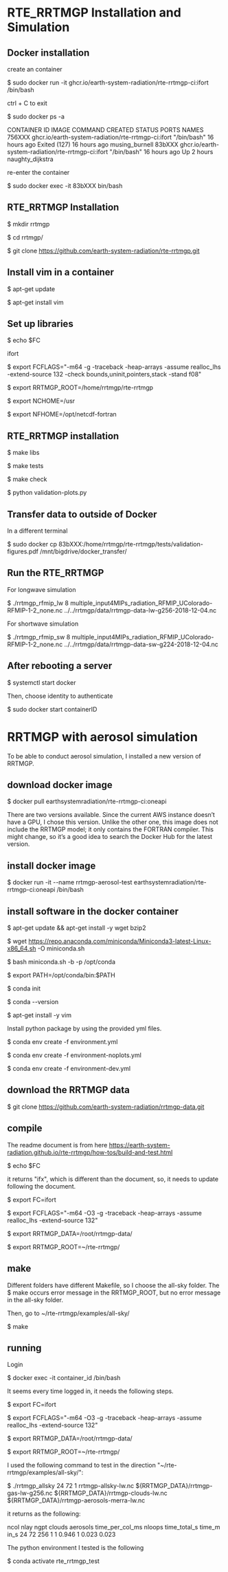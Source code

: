 # RTE_RRTMGP Installation and Simulation

## Docker installation

create an container

$ sudo docker run -it ghcr.io/earth-system-radiation/rte-rrtmgp-ci:ifort /bin/bash

ctrl + C to exit

$ sudo docker ps -a

CONTAINER ID   IMAGE                                                COMMAND       CREATED        STATUS                      PORTS     NAMES
756XXX   ghcr.io/earth-system-radiation/rte-rrtmgp-ci:ifort   "/bin/bash"   16 hours ago   Exited (127) 16 hours ago             musing_burnell
83bXXX   ghcr.io/earth-system-radiation/rte-rrtmgp-ci:ifort   "/bin/bash"   16 hours ago   Up 2 hours                            naughty_dijkstra

re-enter the container

$ sudo docker exec -it 83bXXX bin/bash


## RTE_RRTMGP Installation

$ mkdir rrtmgp

$ cd rrtmgp/

$ git clone https://github.com/earth-system-radiation/rte-rrtmgp.git

## Install vim in a container

$ apt-get update

$ apt-get install vim

## Set up libraries

$ echo $FC

ifort

$ export FCFLAGS="-m64 -g -traceback -heap-arrays -assume realloc_lhs -extend-source 132 -check bounds,uninit,pointers,stack -stand f08"

$ export RRTMGP_ROOT=/home/rrtmgp/rte-rrtmgp

$ export NCHOME=/usr

$ export NFHOME=/opt/netcdf-fortran

## RTE_RRTMGP installation

$ make libs

$ make tests

$ make check

$ python validation-plots.py

## Transfer data to outside of Docker

In a different terminal

$ sudo docker cp 83bXXX:/home/rrtmgp/rte-rrtmgp/tests/validation-figures.pdf /mnt/bigdrive/docker_transfer/

## Run the RTE_RRTMGP

For longwave simulation

$ ./rrtmgp_rfmip_lw   8 multiple_input4MIPs_radiation_RFMIP_UColorado-RFMIP-1-2_none.nc ../../rrtmgp/data/rrtmgp-data-lw-g256-2018-12-04.nc

For shortwave simulation

$ ./rrtmgp_rfmip_sw   8 multiple_input4MIPs_radiation_RFMIP_UColorado-RFMIP-1-2_none.nc ../../rrtmgp/data/rrtmgp-data-sw-g224-2018-12-04.nc

## After rebooting a server

$ systemctl start docker

Then, choose identity to authenticate

$ sudo docker start containerID



# RRTMGP with aerosol simulation

To be able to conduct aerosol simulation, I installed a new version of RRTMGP.

## download docker image

$ docker pull earthsystemradiation/rte-rrtmgp-ci:oneapi

There are two versions available. Since the current AWS instance doesn’t have a GPU, I chose this version. Unlike the other one, this image does not include the RRTMGP model; it only contains the FORTRAN compiler. This might change, so it’s a good idea to search the Docker Hub for the latest version.

## install docker image

$ docker run -it --name rrtmgp-aerosol-test earthsystemradiation/rte-rrtmgp-ci:oneapi /bin/bash

## install software in the docker container

$ apt-get update && apt-get install -y wget bzip2

$ wget https://repo.anaconda.com/miniconda/Miniconda3-latest-Linux-x86_64.sh -O miniconda.sh

$ bash miniconda.sh -b -p /opt/conda

$ export PATH=/opt/conda/bin:$PATH

$ conda init

$ conda --version

$ apt-get install -y vim

Install python package by using the provided yml files.

$ conda env create -f environment.yml

$ conda env create -f environment-noplots.yml 

$ conda env create -f environment-dev.yml 

## download the RRTMGP data

$ git clone https://github.com/earth-system-radiation/rrtmgp-data.git

## compile

The readme document is from here https://earth-system-radiation.github.io/rte-rrtmgp/how-tos/build-and-test.html

$ echo $FC

it returns "ifx", which is different than the document, so, it needs to update following the document. 

$ export FC=ifort

$ export FCFLAGS="-m64 -O3 -g -traceback -heap-arrays -assume realloc_lhs -extend-source 132"

$ export RRTMGP_DATA=/root/rrtmgp-data/

$ export RRTMGP_ROOT=~/rte-rrtmgp/

## make

Different folders have different Makefile, so I choose the all-sky folder. The $ make occurs error message in the RRTMGP_ROOT, but no error message in the all-sky folder.

Then, go to ~/rte-rrtmgp/examples/all-sky/

$ make


## running

Login

$ docker exec -it container_id /bin/bash

It seems every time logged in, it needs the following steps.

$ export FC=ifort

$ export FCFLAGS="-m64 -O3 -g -traceback -heap-arrays -assume realloc_lhs -extend-source 132"

$ export RRTMGP_DATA=/root/rrtmgp-data/

$ export RRTMGP_ROOT=~/rte-rrtmgp/

I used the following command to test in the direction "~/rte-rrtmgp/examples/all-sky/":

$ ./rrtmgp_allsky 24 72 1 rrtmgp-allsky-lw.nc  ${RRTMGP_DATA}/rrtmgp-gas-lw-g256.nc ${RRTMGP_DATA}/rrtmgp-clouds-lw.nc ${RRTMGP_DATA}/rrtmgp-aerosols-merra-lw.nc 

it returns as the following:

  ncol   nlay   ngpt  clouds aerosols time_per_col_ms nloops time_total_s time_m
 in_s
    24     72    256       1        1           0.946      1        0.023      0.023

The python environment I tested is the following

$ conda activate rte_rrtmgp_test
